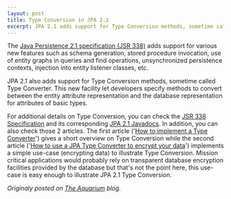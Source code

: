 ```yaml
---
layout: post
title: Type Conversion in JPA 2.1
excerpt: JPA 2.1 adds support for Type Conversion methods, sometime called Type Converter...
---
```



The [Java Persistence 2.1 specification (JSR 338)](http://download.oracle.com/otndocs/jcp/persistence-2_1-fr-eval-spec/index.html) adds support for various new features such as schema generation, stored procedure invocation, use of entity graphs in queries and find operations, unsynchronized persistence contexts, injection into entity listener classes, etc.

JPA 2.1 also adds support for Type Conversion methods, sometime called Type Converter. This new facility let developers specify methods to convert between the entity attribute representation and the database representation for attributes of basic types.

For additional details on Type Conversion, you can check the [JSR 338 Specification](http://download.oracle.com/otndocs/jcp/persistence-2_1-fr-eval-spec/index.html) and its corresponding [JPA 2.1 Javadocs](https://docs.oracle.com/javaee/7/api/index.html?javax/persistence/Convert.html). In addition, you can also check those 2 articles. The first article ('[How to implement a Type Converter](http://www.thoughts-on-java.org/2013/10/jpa-21-how-to-implement-type-converter.html)') gives a short overview on Type Conversion while the second article ('[How to use a JPA Type Converter to encrypt your data](https://thoughts-on-java.org/how-to-use-jpa-type-converter-to/)') implements a simple use-case (encrypting data) to illustrate Type Conversion. Mission critical applications would probably rely on transparent database encryption facilities provided by the database but that's not the point here, this use-case is easy enough to illustrate JPA 2.1 Type Conversion.


*Originaly posted on [The Aquarium](https://blogs.oracle.com/theaquarium/type-conversion-in-jpa-21) blog.*
